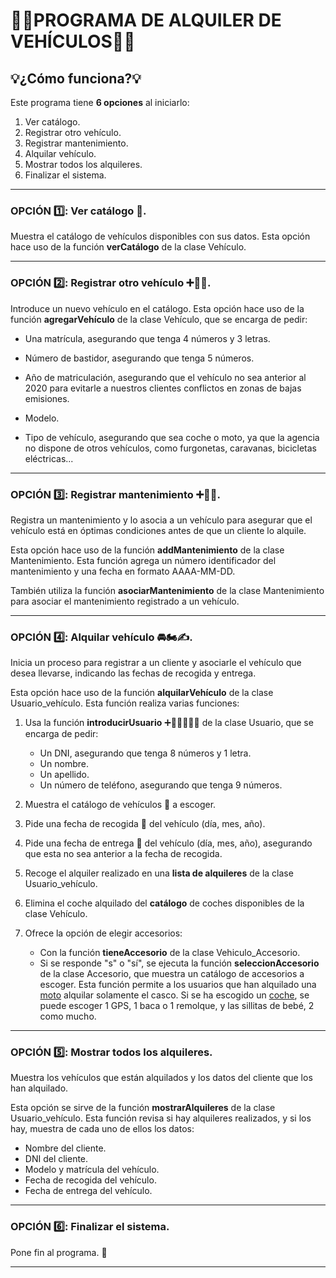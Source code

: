 # 🛵🚗PROGRAMA DE ALQUILER DE VEHÍCULOS🚗🛵
## 💡¿Cómo funciona?💡
Este programa tiene **6 opciones** al iniciarlo:
1. Ver catálogo.
2. Registrar otro vehículo.
3. Registrar mantenimiento.
4. Alquilar vehículo.
5. Mostrar todos los alquileres.
6. Finalizar el sistema.

---

### OPCIÓN 1️⃣: Ver catálogo 📖.

Muestra el catálogo de vehículos disponibles con sus datos. Esta opción hace uso de la función **verCatálogo** de la clase Vehículo.

---

### OPCIÓN 2️⃣: Registrar otro vehículo ➕🚗🛵.

Introduce un nuevo vehículo en el catálogo. Esta opción hace uso de la función **agregarVehículo** de la clase Vehículo, que se encarga de pedir:
- Una matrícula, asegurando que tenga 4 números y 3 letras.

- Número de bastidor, asegurando que tenga 5 números.
- Año de matriculación, asegurando que el vehículo no sea anterior al 2020 para evitarle a nuestros clientes conflictos en zonas de bajas emisiones.
- Modelo.
- Tipo de vehículo, asegurando que sea coche o moto, ya que la agencia no dispone de otros vehículos, como furgonetas, caravanas, bicicletas eléctricas...

---

### OPCIÓN 3️⃣: Registrar mantenimiento ➕👷‍🔧.

Registra un mantenimiento y lo asocia a un vehículo para asegurar que el vehículo está en óptimas condiciones antes de que un cliente lo alquile.

Esta opción hace uso de la función **addMantenimiento** de la clase Mantenimiento. Esta función agrega un número identificador del mantenimiento y una fecha en formato AAAA-MM-DD.

También utiliza la función **asociarMantenimiento** de la clase Mantenimiento para asociar el mantenimiento registrado a un vehículo.

---

### OPCIÓN 4️⃣: Alquilar vehículo 🚘🏍️✍️.

Inicia un proceso para registrar a un cliente y asociarle el vehículo que desea llevarse, indicando las fechas de recogida y entrega.

Esta opción hace uso de la función **alquilarVehículo** de la clase Usuario_vehículo. Esta función realiza varias funciones:

1. Usa la función **introducirUsuario** ➕🧔🏻‍♂️👩🏻 de la clase Usuario, que se encarga de pedir:
   
   - Un DNI, asegurando que tenga 8 números y 1 letra.
   - Un nombre.
   - Un apellido.
   - Un número de teléfono, asegurando que tenga 9 números.


2. Muestra el catálogo de vehículos 📖 a escoger.


3. Pide una fecha de recogida 📆 del vehículo (día, mes, año).


4. Pide una fecha de entrega 📆 del vehículo (día, mes, año), asegurando que esta no sea anterior a la fecha de recogida.


5. Recoge el alquiler realizado en una **lista de alquileres** de la clase Usuario_vehículo.


6. Elimina el coche alquilado del **catálogo** de coches disponibles de la clase Vehículo.


7. Ofrece la opción de elegir accesorios:

   - Con la función **tieneAccesorio** de la clase Vehiculo_Accesorio.
   - Si se responde "s" o "sí", se ejecuta la función **seleccionAccesorio** de la clase Accesorio, que muestra un catálogo de accesorios a escoger. Esta función permite a los usuarios que han alquilado una <u>moto</u> alquilar solamente el casco. Si se ha escogido un <u>coche</u>, se puede escoger 1 GPS, 1 baca o 1 remolque, y las sillitas de bebé, 2 como mucho.

---

### OPCIÓN 5️⃣: Mostrar todos los alquileres.

Muestra los vehículos que están alquilados y los datos del cliente que los han alquilado.

Esta opción se sirve de la función **mostrarAlquileres** de la clase Usuario_vehículo. Esta función revisa si hay alquileres realizados, y si los hay, muestra de cada uno de ellos los datos:

- Nombre del cliente.
- DNI del cliente.
- Modelo y matrícula del vehículo.
- Fecha de recogida del vehículo.
- Fecha de entrega del vehículo.

---

### OPCIÓN 6️⃣: Finalizar el sistema.

Pone fin al programa. 👋

---